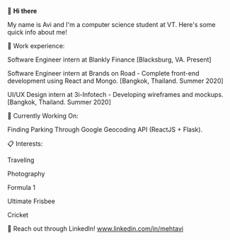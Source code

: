 👋 **Hi there**

My name is Avi and I'm a computer science student at VT. Here's some quick info about me!

🚀 Work experience:

Software Engineer intern at Blankly Finance [Blacksburg, VA. Present]

Software Engineer intern at Brands on Road - Complete front-end development using React and Mongo. [Bangkok, Thailand. Summer 2020]

UI/UX Design intern at 3i-Infotech - Developing wireframes and mockups. [Bangkok, Thailand. Summer 2020]

📍 Currently Working On:

Finding Parking Through Google Geocoding API (ReactJS + Flask).

📋 Interests:

Traveling

Photography

Formula 1

Ultimate Frisbee

Cricket

💬 Reach out through LinkedIn! www.linkedin.com/in/mehtavi

